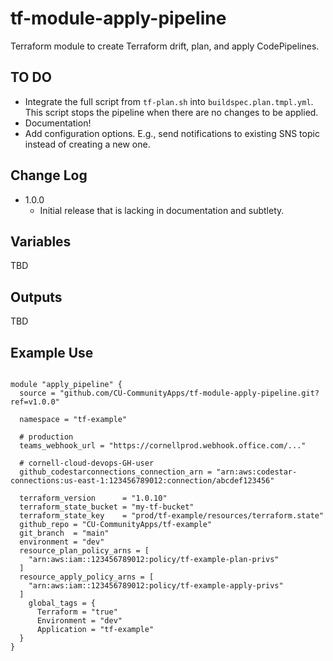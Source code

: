 # tf-module-apply-pipeline

Terraform module to create Terraform drift, plan, and apply CodePipelines.

## TO DO

- Integrate the full script from `tf-plan.sh` into `buildspec.plan.tmpl.yml`. This script stops the pipeline when there are no changes to be applied.
- Documentation!
- Add configuration options. E.g., send notifications to existing SNS topic instead of creating a new one.

## Change Log
- 1.0.0
  - Initial release that is lacking in documentation and subtlety. 

## Variables

TBD

## Outputs

TBD

## Example Use

```

module "apply_pipeline" {
  source = "github.com/CU-CommunityApps/tf-module-apply-pipeline.git?ref=v1.0.0"  
  
  namespace = "tf-example"
  
  # production
  teams_webhook_url = "https://cornellprod.webhook.office.com/..."

  # cornell-cloud-devops-GH-user
  github_codestarconnections_connection_arn = "arn:aws:codestar-connections:us-east-1:123456789012:connection/abcdef123456"

  terraform_version      = "1.0.10"
  terraform_state_bucket = "my-tf-bucket"
  terraform_state_key    = "prod/tf-example/resources/terraform.state"
  github_repo = "CU-CommunityApps/tf-example"
  git_branch  = "main"
  environment = "dev"
  resource_plan_policy_arns = [
    "arn:aws:iam::123456789012:policy/tf-example-plan-privs"
  ]
  resource_apply_policy_arns = [
	"arn:aws:iam::123456789012:policy/tf-example-apply-privs"
  ]
	global_tags = {
      Terraform = "true"
      Environment = "dev"
      Application = "tf-example"
  }
}

```